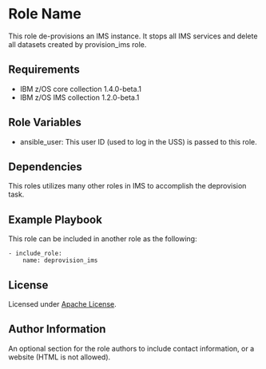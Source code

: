Role Name
=========

This role de-provisions an IMS instance.  It stops all IMS services and delete all datasets created by provision_ims role.

Requirements
------------
* IBM z/OS core collection 1.4.0-beta.1
* IBM z/OS IMS collection 1.2.0-beta.1


Role Variables
--------------

* ansible_user: This user ID (used to log in the USS) is passed to this role.


Dependencies
------------

This roles utilizes many other roles in IMS to accomplish the deprovision task.

Example Playbook
----------------

This role can be included in another role as the following:

    - include_role:
        name: deprovision_ims

## License
Licensed under [Apache License](https://opensource.org/licenses/Apache-2.0).


Author Information
------------------

An optional section for the role authors to include contact information, or a website (HTML is not allowed).
